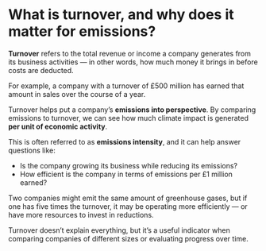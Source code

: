 # What is turnover, and why does it matter for emissions?

**Turnover** refers to the total revenue or income a company generates from its business activities — in other words, how much money it brings in before costs are deducted.

For example, a company with a turnover of £500 million has earned that amount in sales over the course of a year.

Turnover helps put a company’s **emissions into perspective**. By comparing emissions to turnover, we can see how much climate impact is generated **per unit of economic activity**.

This is often referred to as **emissions intensity**, and it can help answer questions like:

- Is the company growing its business while reducing its emissions?
- How efficient is the company in terms of emissions per £1 million earned?

Two companies might emit the same amount of greenhouse gases, but if one has five times the turnover, it may be operating more efficiently — or have more resources to invest in reductions.

Turnover doesn’t explain everything, but it’s a useful indicator when comparing companies of different sizes or evaluating progress over time.
